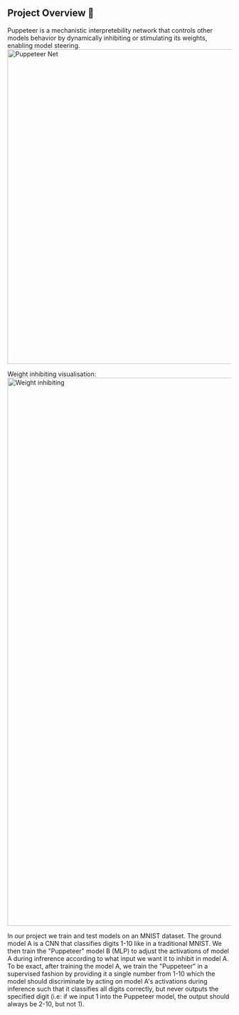 ## Project Overview 🔎

Puppeteer is a mechanistic interpretebility network that controls other models behavior by dynamically inhibiting or stimulating its weights, enabling model steering.
<img width="707" alt="Puppeteer Net" src="https://github.com/user-attachments/assets/6af5ecd0-9e6f-460c-9ce3-e903a8aa99d2">

Weight inhibiting visualisation:
<img width="1231" alt="Weight inhibiting" src="https://github.com/user-attachments/assets/c7ec42b0-2bdf-4946-98c6-9bc75c84d15d">


In our project we train and test models on an MNIST dataset. The ground model A is a CNN that classifies digits 1-10 like in a traditional MNIST. We then train the  "Puppeteer" model B (MLP) to adjust the activations of model A during infrerence according to what input we want it to inhibit in model A. To be exact, after training the model A, we train the "Puppeteer" in a supervised fashion by providing it a single number from 1-10 which the model should discriminate by acting on model A's activations during inference such that it classifies all digits correctly, but never outputs the specified digit (i.e: if we input 1 into the Puppeteer model, the output should always be 2-10, but not 1).
